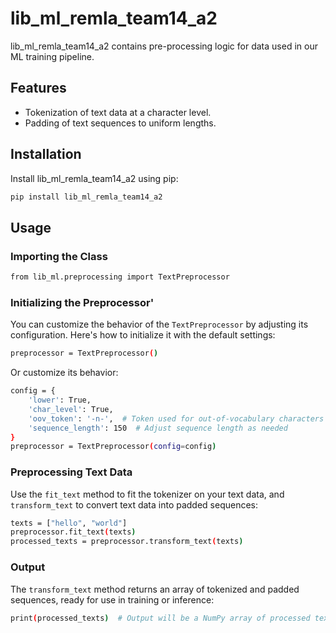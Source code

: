 # lib_ml_remla_team14_a2

lib_ml_remla_team14_a2 contains pre-processing logic for data used in our ML training pipeline.

## Features

- Tokenization of text data at a character level.
- Padding of text sequences to uniform lengths.

## Installation

Install lib_ml_remla_team14_a2 using pip:

```bash
pip install lib_ml_remla_team14_a2
```

## Usage

### Importing the Class

```bash
from lib_ml.preprocessing import TextPreprocessor

```

### Initializing the Preprocessor'

You can customize the behavior of the `TextPreprocessor` by adjusting its configuration. Here's how to initialize it with the default settings:

```bash
preprocessor = TextPreprocessor()

```

Or customize its behavior:

```bash
config = {
    'lower': True,
    'char_level': True,
    'oov_token': '-n-',  # Token used for out-of-vocabulary characters
    'sequence_length': 150  # Adjust sequence length as needed
}
preprocessor = TextPreprocessor(config=config)

```

### Preprocessing Text Data

Use the `fit_text` method to fit the tokenizer on your text data, and `transform_text` to convert text data into padded sequences:

```bash
texts = ["hello", "world"]
preprocessor.fit_text(texts)
processed_texts = preprocessor.transform_text(texts)

```


### Output

The `transform_text` method returns an array of tokenized and padded sequences, ready for use in training or inference:

```bash
print(processed_texts)  # Output will be a NumPy array of processed text data

```
